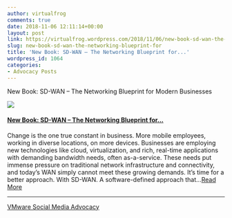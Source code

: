 ```yaml
---
author: virtualfrog
comments: true
date: 2018-11-06 12:11:14+00:00
layout: post
link: https://virtualfrog.wordpress.com/2018/11/06/new-book-sd-wan-the-networking-blueprint-for/
slug: new-book-sd-wan-the-networking-blueprint-for
title: 'New Book: SD-WAN – The Networking Blueprint for...'
wordpress_id: 1064
categories:
- Advocacy Posts
---
```


New Book: SD-WAN – The Networking Blueprint for Modern Businesses

[![](https://d3utlhu53nfcwz.cloudfront.net/171901/cdnImage/article/f0553527-4c30-4999-bc27-a560a6771211/?size=Box320)](http://bit.ly/2OpSA6h)

#### [New Book: SD-WAN – The Networking Blueprint for...](http://bit.ly/2OpSA6h)

Change is the one true constant in business. More mobile employees, working in diverse locations, on more devices. Businesses are employing new technologies like cloud, virtualization, and rich, real-time applications with demanding bandwidth needs, often as-a-service. These needs put immense pressure on traditional network infrastructure and connectivity, and today’s WAN simply cannot meet these growing demands. It’s time for a better approach. With SD-WAN. A software-defined approach that...[Read More](http://bit.ly/2OpSA6h)

* * *

[VMware Social Media Advocacy](http://advocacy.vmware.com)
